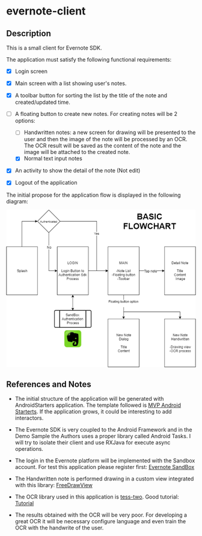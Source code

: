 # evernote-client

## Description

This is a small client for Evernote SDK.

The application must satisfy the following functional requirements:

- [X] Login screen
- [X] Main screen with a list showing user's notes.
- [X] A toolbar button for sorting the list by the title of the note and created/updated time.
- [ ] A floating button to create new notes. For creating notes will be 2 options:
	* [ ] Handwritten notes: a new screen for drawing will be presented to the user and then the image of the note will be processed by an OCR. The OCR result will be saved as the content of the note and the image will be attached to the created note.
	* [X] Normal text input notes
- [X] An activity to show the detail of the note (Not edit)
- [X] Logout of the application


The initial propose for the application flow is displayed in the following diagram:

<p align="center">
  <img src="https://github.com/elloza/evernote-client/blob/master/diagrams/basic_flowchart.png" alt="Basic flowchart" title="Basic flowchart" />
</p>

## References and Notes

* The initial structure of the application will be generated with AndroidStarters application. The template followed is [MVP Android Starterts](https://github.com/androidstarters/android-starter). If the application grows, it could be interesting to add interactors.

* The Evernote SDK is very coupled to the Android Framework and in the Demo Sample the Authors uses a proper library called Android Tasks. I will try to isolate their client and use RXJava for execute async operations.

* The login in the Evernote platform will be implemented with the Sandbox account. For test this application please register first: [Evernote SandBox](https://sandbox.evernote.com/Registration.action)

* The Handwritten note is performed drawing in a custom view integrated with this library: [FreeDrawView](https://github.com/RiccardoMoro/FreeDrawView)

* The OCR library used in this application is [tess-two](https://github.com/rmtheis/tess-two). Good tutorial: [Tutorial](http://imperialsoup.com/2016/04/29/simple-ocr-android-app-using-tesseract-tutorial/)

* The results obtained with the OCR will be very poor. For developing a great OCR it will be necessary configure language and even train the OCR with the handwrite of the user.
